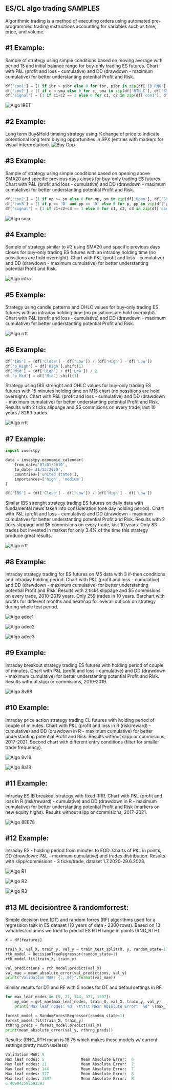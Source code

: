 ## ES/CL algo trading SAMPLES
Algorithmic trading is a method of executing orders using automated pre-programmed trading instructions accounting for variables such as time, price, and volume.

## #1 Example:
Sample of strategy using simple conditions based on moving average with period 15 and initial balance range for buy-only trading ES futures. Chart with P&L (profit and loss - cumulative) and DD (drawdown - maximum cumulative) for better understanting potential Profit and Risk.
```python
df['con1'] = [1 if ibr > pibr else 0 for ibr, pibr in zip(df['IB_RNG'], df['pIB_RNG'])]
df['con2'] = [1 if c < sma else 0 for c, sma in zip(df['RTH_C'], df['SMA'])]
df['signal'] = [1 if c1+c2 == 2 else 0 for c1, c2 in zip(df['con1'], df['con2'])]
```
![Algo IRET](https://github.com/vldmrmrv/ES-algorithmic-trading-strategy/blob/main/ALGO_iret_SAMPLE.png)

## #2 Example:
Long term Buy&Hold timeing strategy using %change of price to indicate potentional long term buying opportunities in SPX (entries with markers for visual interpretation). 
![Buy Opp](https://github.com/vldmrmrv/ES-algorithmic-trading-strategy/blob/main/buying%20opportunities.png)

## #3 Example:
Sample of strategy using simple conditions based on opening above SMA20 and specific previous days closes for buy-only trading ES futures. Chart with P&L (profit and loss - cumulative) and DD (drawdown - maximum cumulative) for better understanting potential Profit and Risk.
```python
df['con2'] = [1 if op >= sm else 0 for op, sm in zip(df['Open'], df['SMA'])]
df['con3'] = [1 if p == 'D' and pp == 'D' else 0 for p, pp in zip(df['p_UD'], df['pp_UD'])]
df['signal'] = [1 if c1+c2+c3 == 3 else 0 for c1, c2, c3 in zip(df['con1'], df['con2'], df['con3'])]
```
![Algo sma](https://github.com/vldmrmrv/ES-algorithmic-trading-strategy/blob/main/ALGO_sma20_pD_ppD_SAMPLE.png)

## #4 Example:
Sample of strategy similar to #3 using SMA20 and specific previous days closes for buy-only trading ES futures with an intraday holding time (no possitions are hold overnight). Chart with P&L (profit and loss - cumulative) and DD (drawdown - maximum cumulative) for better understanting potential Profit and Risk.

![Algo intra](https://github.com/vldmrmrv/ES-algorithmic-trading-strategy/blob/main/ALGO_intra_SAMPLE.png)

## #5 Example:
Strategy using candle patterns and OHLC values for buy-only trading ES futures with an intraday holding time (no possitions are hold overnight). Chart with P&L (profit and loss - cumulative) and DD (drawdown - maximum cumulative) for better understanting potential Profit and Risk.

![Algo rrtt](https://github.com/vldmrmrv/ES-algorithmic-trading-strategy/blob/main/ALGO_rrtt.png)

## #6 Example:
```python
df['IBS'] = (df['Close'] - df['Low']) / (df['High'] - df['Low'])
df['p_High'] = df['High'].shift(1)
df['Mid'] = (df['High'] + df['Low']) / 2
df['p_Mid'] = df['Mid'].shift(1)
```
Strategy using IBS strenght and OHLC values for buy-only trading ES futures with 15 minutes holding time on M15 chart (no possitions are hold overnight). Chart with P&L (profit and loss - cumulative) and DD (drawdown - maximum cumulative) for better understanting potential Profit and Risk. Results with 2 ticks slippage and $5 commisions on every trade, last 10 years / 8263 trades.

![Algo rrtt](https://github.com/vldmrmrv/ES-algorithmic-trading-strategy/blob/main/ALGO_IBS_M15.png)

## #7 Example:
```python
import investpy

data = investpy.economic_calendar(
    from_date='01/01/2010',
    to_date='31/12/2020',
    countries=['united states'],
    importances=['high', 'medium']
)

df['IBS'] = (df['Close'] - df['Low']) / (df['High'] - df['Low'])
```
Similar IBS strenght strategy trading ES futures on daily data with fundamental news taken into consideration (one day holding period). Chart with P&L (profit and loss - cumulative) and DD (drawdown - maximum cumulative) for better understanting potential Profit and Risk. Results with 2 ticks slippage and $5 commisions on every trade, last 10 years. Only 83 trades but invested in market for only 3.4% of the time this strategy produce great results.

![Algo rrtt](https://github.com/vldmrmrv/ES-algorithmic-trading-strategy/blob/main/ALGO_IBS_daily.png)

## #8 Example:
Intraday strategy trading for ES futures on M5 data with 3 if-then conditions and intraday holding period. Chart with P&L (profit and loss - cumulative) and DD (drawdown - maximum cumulative) for better understanting potential Profit and Risk. Results with 2 ticks slippage and $5 commisions on every trade, 2010-2019 years. Only 259 trades in 10 years. Barchart with profits for different months and heatmap for overall outlook on strategy during whole test period.

![Algo adee1](https://github.com/vldmrmrv/ES-algorithmic-trading-strategy/blob/main/ALGO_M5_buyside/ALGO_ADEE_m5_intraday(259).png)

![Algo adee2](https://github.com/vldmrmrv/ES-algorithmic-trading-strategy/blob/main/ALGO_M5_buyside/ALGO_ADEE_ruturn_months.png)

![Algo adee3](https://github.com/vldmrmrv/ES-algorithmic-trading-strategy/blob/main/ALGO_M5_buyside/ALGO_ADEE_YMheat.png)

## #9 Example:
Intraday breakout strategy trading ES futures with holding period of couple of minutes. Chart with P&L (profit and loss - cumulative) and DD (drawdown - maximum cumulative) for better understanting potential Profit and Risk. Results without slipp or commisions, 2010-2019. 

![Algo 8v88](https://github.com/vldmrmrv/ES-algorithmic-trading-strategy/blob/main/ALGO_8Av88A.png)

## #10 Example:
Intraday price action strategy trading CL futures with holding period of couple of minutes. Chart with P&L (profit and loss in R (risk/reward) - cumulative) and DD (drawdown in R - maximum cumulative) for better understanting potential Profit and Risk. Results without slipp or commisions, 2017-2021. Second chart with different entry conditions (filter for smaller trade frequency).

![Algo 8v18](https://github.com/vldmrmrv/ES-algorithmic-trading-strategy/blob/main/ALGO_CL_n21_1h.png)

![Algo 8a18](https://github.com/vldmrmrv/ES-CL-algorithmic-trading-strategy/blob/main/ALGO_CL_n21_12a4B.png)

## #11 Example:
Intraday ES IB breakout strategy with fixed RRR. Chart with P&L (profit and loss in R (risk/reward) - cumulative) and DD (drawdown in R - maximum cumulative) for better understanting potential Profit and Risk (markers on new equity highs). Results without slipp or commisions, 2017-2021.

![Algo 8EE78](https://github.com/vldmrmrv/ES-CL-algorithmic-trading-strategy/blob/main/ALGO_ES_IRB_a44.png)

## #12 Example:
Intraday ES - holding period from minutes to EOD. Charts of P&L in points, DD (drawdown: P&L - maximum cumulative) and trades distribution. Results with slipp/commisions - 3 ticks/trade, dataset 1.7.2020-29.6.2023.

![Algo R1](https://github.com/vldmrmrv/ES-CL-algo-ML-trading/blob/main/A_RL_F1.png)

![Algo R2](https://github.com/vldmrmrv/ES-CL-algo-ML-trading/blob/main/A_RL_F2.png)

![Algo R3](https://github.com/vldmrmrv/ES-CL-algo-ML-trading/blob/main/A_RL_F3.png)

## #13 ML decisiontree & randomforrest:

Simple decision tree (DT) and random forres (RF) algorithms used for a regression task in ES dataset (10 years of data - 2300 rows). Based on 13 variables/columns we tried to predict ES RTH range in points (RNG_RTH).

```python
X = df[features]

train_X, val_X, train_y, val_y = train_test_split(X, y, random_state=1)
rth_model = DecisionTreeRegressor(random_state=1)
rth_model.fit(train_X, train_y)

val_predictions = rth_model.predict(val_X)
val_mae = mean_absolute_error(val_predictions, val_y)
print("Validation MAE: {:,.0f}".format(val_mae))
```

Similar results for DT and RF with 5 nodes for DT and defaul settings in RF.


```python
for max_leaf_nodes in [5, 21, 144, 377, 1597]:
    my_mae = get_mae(max_leaf_nodes, train_X, val_X, train_y, val_y)
    print("Max leaf nodes: %d  \t\t\t Mean Absolute Error:  %d" %(max_leaf_nodes, my_mae))

forest_model = RandomForestRegressor(random_state=1)
forest_model.fit(train_X, train_y)
rthrng_preds = forest_model.predict(val_X)
print(mean_absolute_error(val_y, rthrng_preds))
```

Results: (RNG_RTH mean is 18.75 which makes these models w/ current settings pretty much useless)

```python
Validation MAE: 9
Max leaf nodes: 5  			     Mean Absolute Error:  6
Max leaf nodes: 21  			 Mean Absolute Error:  7
Max leaf nodes: 144  			 Mean Absolute Error:  7
Max leaf nodes: 377  			 Mean Absolute Error:  8
Max leaf nodes: 1597  			 Mean Absolute Error:  8
6.409842592592593
```
